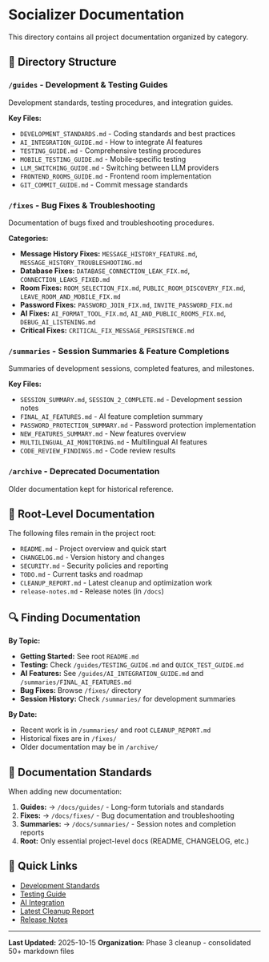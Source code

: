 # Socializer Documentation

This directory contains all project documentation organized by category.

## 📁 Directory Structure

### `/guides` - Development & Testing Guides
Development standards, testing procedures, and integration guides.

**Key Files:**
- `DEVELOPMENT_STANDARDS.md` - Coding standards and best practices
- `AI_INTEGRATION_GUIDE.md` - How to integrate AI features
- `TESTING_GUIDE.md` - Comprehensive testing procedures
- `MOBILE_TESTING_GUIDE.md` - Mobile-specific testing
- `LLM_SWITCHING_GUIDE.md` - Switching between LLM providers
- `FRONTEND_ROOMS_GUIDE.md` - Frontend room implementation
- `GIT_COMMIT_GUIDE.md` - Commit message standards

### `/fixes` - Bug Fixes & Troubleshooting
Documentation of bugs fixed and troubleshooting procedures.

**Categories:**
- **Message History Fixes:** `MESSAGE_HISTORY_FEATURE.md`, `MESSAGE_HISTORY_TROUBLESHOOTING.md`
- **Database Fixes:** `DATABASE_CONNECTION_LEAK_FIX.md`, `CONNECTION_LEAKS_FIXED.md`
- **Room Fixes:** `ROOM_SELECTION_FIX.md`, `PUBLIC_ROOM_DISCOVERY_FIX.md`, `LEAVE_ROOM_AND_MOBILE_FIX.md`
- **Password Fixes:** `PASSWORD_JOIN_FIX.md`, `INVITE_PASSWORD_FIX.md`
- **AI Fixes:** `AI_FORMAT_TOOL_FIX.md`, `AI_AND_PUBLIC_ROOMS_FIX.md`, `DEBUG_AI_LISTENING.md`
- **Critical Fixes:** `CRITICAL_FIX_MESSAGE_PERSISTENCE.md`

### `/summaries` - Session Summaries & Feature Completions
Summaries of development sessions, completed features, and milestones.

**Key Files:**
- `SESSION_SUMMARY.md`, `SESSION_2_COMPLETE.md` - Development session notes
- `FINAL_AI_FEATURES.md` - AI feature completion summary
- `PASSWORD_PROTECTION_SUMMARY.md` - Password protection implementation
- `NEW_FEATURES_SUMMARY.md` - New features overview
- `MULTILINGUAL_AI_MONITORING.md` - Multilingual AI features
- `CODE_REVIEW_FINDINGS.md` - Code review results

### `/archive` - Deprecated Documentation
Older documentation kept for historical reference.

## 📄 Root-Level Documentation

The following files remain in the project root:

- `README.md` - Project overview and quick start
- `CHANGELOG.md` - Version history and changes
- `SECURITY.md` - Security policies and reporting
- `TODO.md` - Current tasks and roadmap
- `CLEANUP_REPORT.md` - Latest cleanup and optimization work
- `release-notes.md` - Release notes (in `/docs`)

## 🔍 Finding Documentation

**By Topic:**
- **Getting Started:** See root `README.md`
- **Testing:** Check `/guides/TESTING_GUIDE.md` and `QUICK_TEST_GUIDE.md`
- **AI Features:** See `/guides/AI_INTEGRATION_GUIDE.md` and `/summaries/FINAL_AI_FEATURES.md`
- **Bug Fixes:** Browse `/fixes/` directory
- **Session History:** Check `/summaries/` for development summaries

**By Date:**
- Recent work is in `/summaries/` and root `CLEANUP_REPORT.md`
- Historical fixes are in `/fixes/`
- Older documentation may be in `/archive/`

## 📝 Documentation Standards

When adding new documentation:

1. **Guides:** → `/docs/guides/` - Long-form tutorials and standards
2. **Fixes:** → `/docs/fixes/` - Bug documentation and troubleshooting
3. **Summaries:** → `/docs/summaries/` - Session notes and completion reports
4. **Root:** Only essential project-level docs (README, CHANGELOG, etc.)

## 🎯 Quick Links

- [Development Standards](guides/DEVELOPMENT_STANDARDS.md)
- [Testing Guide](guides/TESTING_GUIDE.md)
- [AI Integration](guides/AI_INTEGRATION_GUIDE.md)
- [Latest Cleanup Report](../CLEANUP_REPORT.md)
- [Release Notes](release-notes.md)

---

**Last Updated:** 2025-10-15
**Organization:** Phase 3 cleanup - consolidated 50+ markdown files
